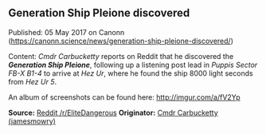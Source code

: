 ## Generation Ship Pleione discovered

Published: 05 May 2017 on Canonn (https://canonn.science/news/generation-ship-pleione-discovered/)

Content: *Cmdr Carbucketty* reports on Reddit that he discovered the ***Generation Ship Pleione***, following up a listening post lead in *Puppis Sector FB-X B1-4* to arrive at *Hez Ur*, where he found the ship 8000 light seconds from *Hez Ur 5*.

An album of screenshots can be found here: http://imgur.com/a/fV2Yp

**Source:** [Reddit /r/EliteDangerous](https://www.reddit.com/r/EliteDangerous/comments/69diqo/generation_ship_pleione_discovered/) **Originator:**  [Cmdr Carbucketty (jamesmowry)](https://www.reddit.com/user/jamesmowry)